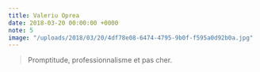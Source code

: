 ```yaml
---
title: Valeriu Oprea
date: 2018-03-20 00:00:00 +0000
note: 5
image: "/uploads/2018/03/20/4df78e08-6474-4795-9b0f-f595a0d92b0a.jpg"
---
```

> Promptitude, professionnalisme et pas cher.